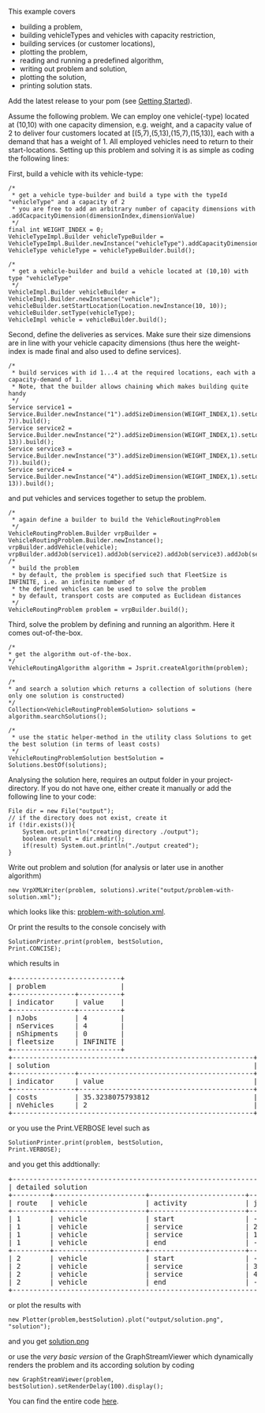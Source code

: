 This example covers
- building a problem,
- building vehicleTypes and vehicles with capacity restriction,
- building services (or customer locations),
- plotting the problem,
- reading and running a predefined algorithm,
- writing out problem and solution,
- plotting the solution,
- printing solution stats.

Add the latest release to your pom (see [Getting Started](Getting-Started.md)).

Assume the following problem. We can employ one vehicle(-type) located at (10,10) with one capacity dimension, e.g. weight, and a capacity value of 2 to deliver four customers located at [(5,7),(5,13),(15,7),(15,13)], each with a demand that has a weight of 1. All employed vehicles need to return to their start-locations. Setting up this problem and solving it is as simple as coding the following lines:

First, build a vehicle with its vehicle-type:

<pre><code>/*
 * get a vehicle type-builder and build a type with the typeId "vehicleType" and a capacity of 2
 * you are free to add an arbitrary number of capacity dimensions with .addCacpacityDimension(dimensionIndex,dimensionValue)
 */
final int WEIGHT_INDEX = 0;
VehicleTypeImpl.Builder vehicleTypeBuilder = VehicleTypeImpl.Builder.newInstance("vehicleType").addCapacityDimension(WEIGHT_INDEX,2);
VehicleType vehicleType = vehicleTypeBuilder.build();

/*
 * get a vehicle-builder and build a vehicle located at (10,10) with type "vehicleType"
 */
VehicleImpl.Builder vehicleBuilder = VehicleImpl.Builder.newInstance("vehicle");
vehicleBuilder.setStartLocation(Location.newInstance(10, 10));
vehicleBuilder.setType(vehicleType);
VehicleImpl vehicle = vehicleBuilder.build();
</code></pre>

Second, define the deliveries as services. Make sure their size dimensions are in line with your vehicle capacity dimensions (thus here the weight-index is made final and also used to define services).
<pre><code>/*
 * build services with id 1...4 at the required locations, each with a capacity-demand of 1.
 * Note, that the builder allows chaining which makes building quite handy
 */
Service service1 = Service.Builder.newInstance("1").addSizeDimension(WEIGHT_INDEX,1).setLocation(Location.newInstance(5, 7)).build();
Service service2 = Service.Builder.newInstance("2").addSizeDimension(WEIGHT_INDEX,1).setLocation(Location.newInstance(5, 13)).build();
Service service3 = Service.Builder.newInstance("3").addSizeDimension(WEIGHT_INDEX,1).setLocation(Location.newInstance(15, 7)).build();
Service service4 = Service.Builder.newInstance("4").addSizeDimension(WEIGHT_INDEX,1).setLocation(Location.newInstance(15, 13)).build();
</code></pre>

and put vehicles and services together to setup the problem.
<pre><code>/*
 * again define a builder to build the VehicleRoutingProblem
 */
VehicleRoutingProblem.Builder vrpBuilder = VehicleRoutingProblem.Builder.newInstance();
vrpBuilder.addVehicle(vehicle);
vrpBuilder.addJob(service1).addJob(service2).addJob(service3).addJob(service4);
/*
 * build the problem
 * by default, the problem is specified such that FleetSize is INFINITE, i.e. an infinite number of
 * the defined vehicles can be used to solve the problem
 * by default, transport costs are computed as Euclidean distances
 */
VehicleRoutingProblem problem = vrpBuilder.build();
</code></pre>


Third, solve the problem by defining and running an algorithm. Here it comes out-of-the-box.
<pre><code>/*
* get the algorithm out-of-the-box.
*/
VehicleRoutingAlgorithm algorithm = Jsprit.createAlgorithm(problem);

/*
* and search a solution which returns a collection of solutions (here only one solution is constructed)
*/
Collection&lt;VehicleRoutingProblemSolution&gt; solutions = algorithm.searchSolutions();

/*
 * use the static helper-method in the utility class Solutions to get the best solution (in terms of least costs)
 */
VehicleRoutingProblemSolution bestSolution = Solutions.bestOf(solutions);
</code></pre>

Analysing the solution here, requires an output folder in your project-directory. If you do not have one, either create it manually or add the following line to your code:
<pre><code>File dir = new File("output");
// if the directory does not exist, create it
if (!dir.exists()){
	System.out.println("creating directory ./output");
	boolean result = dir.mkdir();
	if(result) System.out.println("./output created");
}
</code></pre>


Write out problem and solution (for analysis or later use in another algorithm)
<pre><code>new VrpXMLWriter(problem, solutions).write("output/problem-with-solution.xml");
</code></pre>
which looks like this: [problem-with-solution.xml](https://github.com/jsprit/misc-rep/raw/master/wiki-images/problem-with-solution.xml).

Or print the results to the console concisely with

<code>SolutionPrinter.print(problem, bestSolution, Print.CONCISE);</code>

which results in
<pre><samp>+--------------------------+
| problem                  |
+---------------+----------+
| indicator     | value    |
+---------------+----------+
| nJobs         | 4        |
| nServices     | 4        |
| nShipments    | 0        |
| fleetsize     | INFINITE |
+--------------------------+
+----------------------------------------------------------+
| solution                                                 |
+---------------+------------------------------------------+
| indicator     | value                                    |
+---------------+------------------------------------------+
| costs         | 35.3238075793812                         |
| nVehicles     | 2                                        |
+----------------------------------------------------------+
</samp></pre>

or you use the Print.VERBOSE level such as

<code>SolutionPrinter.print(problem, bestSolution, Print.VERBOSE);</code>

and you get this addtionally:
<pre><samp>+--------------------------------------------------------------------------------------------------------------------------------+
| detailed solution                                                                                                              |
+---------+----------------------+-----------------------+-----------------+-----------------+-----------------+-----------------+
| route   | vehicle              | activity              | job             | arrTime         | endTime         | costs           |
+---------+----------------------+-----------------------+-----------------+-----------------+-----------------+-----------------+
| 1       | vehicle              | start                 | -               | undef           | 0               | 0               |
| 1       | vehicle              | service               | 2               | 6               | 6               | 6               |
| 1       | vehicle              | service               | 1               | 12              | 12              | 12              |
| 1       | vehicle              | end                   | -               | 18              | undef           | 18              |
+---------+----------------------+-----------------------+-----------------+-----------------+-----------------+-----------------+
| 2       | vehicle              | start                 | -               | undef           | 0               | 0               |
| 2       | vehicle              | service               | 3               | 6               | 6               | 6               |
| 2       | vehicle              | service               | 4               | 12              | 12              | 12              |
| 2       | vehicle              | end                   | -               | 18              | undef           | 18              |
+--------------------------------------------------------------------------------------------------------------------------------+
</samp></pre>


or plot the results with

<code>new Plotter(problem,bestSolution).plot("output/solution.png", "solution");</code>

and you get [solution.png](https://github.com/jsprit/misc-rep/blob/master/wiki-images/solution.png)

or use the <em>very basic version</em> of the GraphStreamViewer which dynamically renders the problem and its according solution by coding

<code>new GraphStreamViewer(problem, bestSolution).setRenderDelay(100).display();</code>


You can find the entire code [here](https://github.com/graphhopper/jsprit/blob/master/jsprit-examples/src/main/java/com/graphhopper/jsprit/examples/SimpleExample.java).
